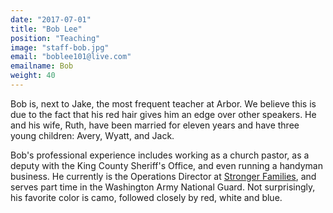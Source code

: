 ```yaml
---
date: "2017-07-01"
title: "Bob Lee"
position: "Teaching"
image: "staff-bob.jpg"
email: "boblee101@live.com"
emailname: Bob
weight: 40
---
```


Bob is, next to Jake, the most frequent teacher at Arbor. We believe this is due to the fact that his red hair gives him an edge over other speakers. He and his wife, Ruth, have been married for eleven years and have three young children: Avery, Wyatt, and Jack.

Bob's professional experience includes working as a church pastor, as a deputy with the King County Sheriff's Office, and even running a handyman business. He currently is the Operations Director at [Stronger Families](https://www.strongerfamilies.com/), and serves part time in the Washington Army National Guard. Not surprisingly, his favorite color is camo, followed closely by red, white and blue.

